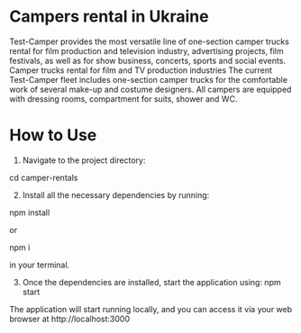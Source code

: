 # Campers rental in Ukraine

Test-Camper provides the most versatile line of one-section camper trucks rental
for film production and television industry, advertising projects, film
festivals, as well as for show business, concerts, sports and social events.
Camper trucks rental for film and TV production industries The current
Test-Camper fleet includes one-section camper trucks for the comfortable work of
several make-up and costume designers. All campers are equipped with dressing
rooms, compartment for suits, shower and WC.

# How to Use

1. Navigate to the project directory:

cd camper-rentals

2. Install all the necessary dependencies by running:

npm install

or

npm i

in your terminal.

3. Once the dependencies are installed, start the application using: npm start

The application will start running locally, and you can access it via your web
browser at http://localhost:3000
